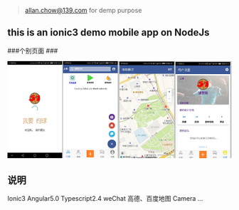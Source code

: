 >allan.chow@139.com for demp purpose

## this is an ionic3 demo mobile app on NodeJs ##


###个别页面 ###

![screenshot](./screenshots/desc.png)


## 说明 ##
Ionic3
Angular5.0
Typescript2.4
weChat
高德、百度地图
Camera
...